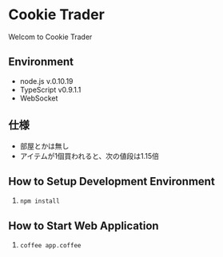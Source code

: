 # Cookie Trader

Welcom to Cookie Trader

## Environment

- node.js v.0.10.19
- TypeScript v0.9.1.1
- WebSocket

## 仕様

- 部屋とかは無し
- アイテムが1個買われると、次の値段は1.15倍

## How to Setup Development Environment
1. ```npm install```


## How to Start Web Application
1. ```coffee app.coffee```
